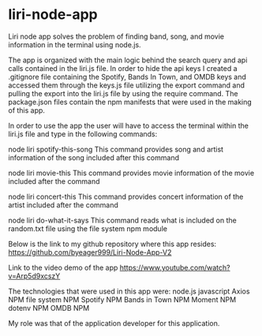 # liri-node-app

Liri node app solves the problem of finding band, song, and movie information in the terminal using node.js.

The app is organized with the main logic behind the search query and api calls contained in the liri.js file.  In order to hide the api keys I created a .gitignore file containing the Spotify, Bands In Town, and OMDB keys and accessed them through the keys.js file utilizing the export command and pulling the export into the liri.js file by using the require command.  The package.json files contain the npm manifests that were used in the making of this app.  

In order to use the app the user will have to access the terminal within the liri.js file and type in the following commands:

node liri spotify-this-song
This command provides song and artist information of the song included after this command

node liri movie-this
This command provides movie information of the movie included after the command

node liri concert-this
This command provides concert information of the artist included after the command

node liri do-what-it-says
This command reads what is included on the random.txt file using the file system npm module

Below is the link to my github repository where this app resides:
https://github.com/byeager999/Liri-Node-App-V2

Link to the video demo of the app
https://www.youtube.com/watch?v=Arp5d9xcszY

The technologies that were used in this app were:
node.js
javascript
Axios NPM
file system NPM 
Spotify NPM
Bands in Town NPM
Moment NPM
dotenv NPM
OMDB NPM

My role was that of the application developer for this application.
